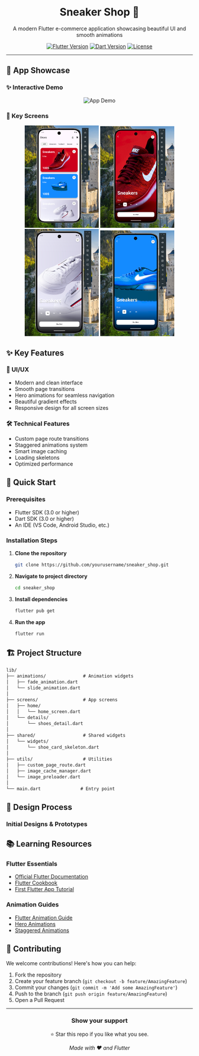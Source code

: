 <div align="center">
  
  # Sneaker Shop 👟
  
  <p>A modern Flutter e-commerce application showcasing beautiful UI and smooth animations</p>

  [![Flutter Version](https://img.shields.io/badge/Flutter-3.0+-02569B?logo=flutter)](https://flutter.dev/)
  [![Dart Version](https://img.shields.io/badge/Dart-3.0+-0175C2?logo=dart)](https://dart.dev/)
  [![License](https://img.shields.io/badge/License-MIT-purple.svg)](LICENSE)
</div>

---

## 📱 App Showcase

### ✨ Interactive Demo
<div align="center">
  <img src="assets/Intro/ShoesAdsLike.gif" width="300" alt="App Demo"/>
</div>

### 🎯 Key Screens
<div align="center">
  <img src="Screenshot 2025-02-10 165005.png" width="200" alt="Home Screen" />
  <img src="Screenshot 2025-02-10 165014.png" width="200" alt="Product Details" />
  <img src="Screenshot 2025-02-10 165031.png" width="200" alt="Size Selection" />
  <img src="Screenshot 2025-02-10 165040.png" width="200" alt="Checkout Flow" />
</div>

## ✨ Key Features

### 🎨 UI/UX
- Modern and clean interface
- Smooth page transitions
- Hero animations for seamless navigation
- Beautiful gradient effects
- Responsive design for all screen sizes

### 🛠️ Technical Features
- Custom page route transitions
- Staggered animations system
- Smart image caching
- Loading skeletons
- Optimized performance

## 🚀 Quick Start

### Prerequisites
- Flutter SDK (3.0 or higher)
- Dart SDK (3.0 or higher)
- An IDE (VS Code, Android Studio, etc.)

### Installation Steps

1. **Clone the repository**
   ```bash
   git clone https://github.com/yourusername/sneaker_shop.git
   ```

2. **Navigate to project directory**
   ```bash
   cd sneaker_shop
   ```

3. **Install dependencies**
   ```bash
   flutter pub get
   ```

4. **Run the app**
   ```bash
   flutter run
   ```

## 🏗️ Project Structure

```
lib/
├── animations/              # Animation widgets
│   ├── fade_animation.dart
│   └── slide_animation.dart
│
├── screens/                 # App screens
│   ├── home/
│   │   └── home_screen.dart
│   └── details/
│       └── shoes_detail.dart
│
├── shared/                  # Shared widgets
│   └── widgets/
│       └── shoe_card_skeleton.dart
│
├── utils/                   # Utilities
│   ├── custom_page_route.dart
│   ├── image_cache_manager.dart
│   └── image_preloader.dart
│
└── main.dart               # Entry point
```

## 🎨 Design Process

### Initial Designs & Prototypes
<!-- <div align="center">
  <details>
    <summary><b>Click to view design mockups</b></summary>
    <br>
    <img src="assets/images/ShoppingBagIntro.gif" width="300" alt="Design Prototype"/>
    <div style="margin-top: 20px">
      <img src="assets/icons/samples/Screenshot 2025-02-10 155216.png" width="250" alt="Design - Home" />
      <img src="assets/icons/samples/Screenshot 2025-02-10 155223.png" width="250" alt="Design - Details" />
      <img src="assets/icons/samples/Screenshot 2025-02-10 155229.png" width="250" alt="Design - Cart" />
    </div>
  </details>
</div> -->

## 📚 Learning Resources

### Flutter Essentials
- [Official Flutter Documentation](https://docs.flutter.dev/)
- [Flutter Cookbook](https://docs.flutter.dev/cookbook)
- [First Flutter App Tutorial](https://docs.flutter.dev/get-started/codelab)

### Animation Guides
- [Flutter Animation Guide](https://docs.flutter.dev/development/ui/animations)
- [Hero Animations](https://docs.flutter.dev/development/ui/animations/hero-animations)
- [Staggered Animations](https://docs.flutter.dev/development/ui/animations/staggered-animations)

## 🤝 Contributing

We welcome contributions! Here's how you can help:

1. Fork the repository
2. Create your feature branch (`git checkout -b feature/AmazingFeature`)
3. Commit your changes (`git commit -m 'Add some AmazingFeature'`)
4. Push to the branch (`git push origin feature/AmazingFeature`)
5. Open a Pull Request


---

<div align="center">

### Show your support

⭐️ Star this repo if you like what you see.

<i>Made with ❤️ and Flutter</i>

</div>



